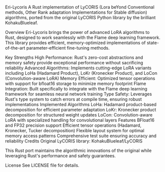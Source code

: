 Eri-Lycoris
A Rust implementation of LyCORIS (Lora beYond Conventional methods, Other Rank adaptation Implementations for Stable diffusion) algorithms, ported from the original LyCORIS Python library by the brilliant KohakuBlueleaf.

Overview
Eri-Lycoris brings the power of advanced LoRA algorithms to Rust, designed to work seamlessly with the Flame deep learning framework. This library provides efficient, memory-optimized implementations of state-of-the-art parameter-efficient fine-tuning methods.

Key Strengths
High Performance: Rust's zero-cost abstractions and memory safety provide exceptional performance without sacrificing reliability
Advanced Algorithms: Implements cutting-edge LoRA variants including LoHa (Hadamard Product), LoKr (Kronecker Product), and LoCon (Convolution-aware LoRA)
Memory Efficient: Optimized tensor operations with support for bfloat16 storage to minimize memory footprint
Flame Integration: Built specifically to integrate with the Flame deep learning framework for seamless neural network training
Type Safety: Leverages Rust's type system to catch errors at compile time, ensuring robust implementations
Implemented Algorithms
LoHa: Hadamard product-based decomposition for efficient parameter adaptation
LoKr: Kronecker product decomposition for structured weight updates
LoCon: Convolution-aware LoRA with specialized handling for convolutional layers
Features
BFloat16 and FP32 precision support
Efficient tensor operations (Hadamard, Kronecker, Tucker decomposition)
Flexible layout system for optimal memory access patterns
Comprehensive test suite ensuring accuracy and reliability
Credits
Original LyCORIS library: KohakuBlueleaf/LyCORIS

This Rust port maintains the algorithmic innovations of the original while leveraging Rust's performance and safety guarantees.

License
See LICENSE file for details.
